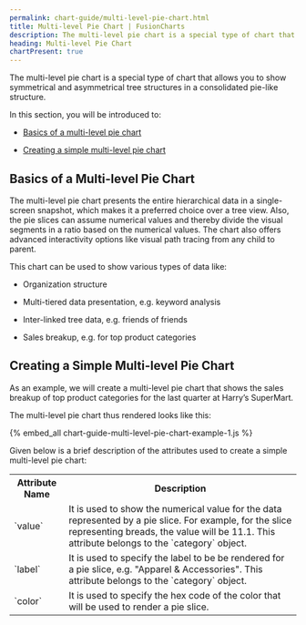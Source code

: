 ```yaml
---
permalink: chart-guide/multi-level-pie-chart.html
title: Multi-level Pie Chart | FusionCharts
description: The multi-level pie chart is a special type of chart that allows you to show symmetrical/asymmetrical tree structures in a consolidated pie-like structure
heading: Multi-level Pie Chart
chartPresent: true
---
```


The multi-level pie chart is a special type of chart that allows you to show symmetrical and asymmetrical tree structures in a consolidated pie-like structure.

In this section, you will be introduced to:

* <a href="/chart-guide/multi-level-pie-chart#basics-of-a-multi-level-pie-chart" class="smoth-scroll">Basics of a multi-level pie chart</a>

* <a href="/chart-guide/multi-level-pie-chart#creating-a-simple-multi-level-pie-chart" class="smoth-scroll">Creating a simple multi-level pie chart</a>

## Basics of a Multi-level Pie Chart

The multi-level pie chart presents the entire hierarchical data in a single-screen snapshot, which makes it a preferred choice over a tree view. Also, the pie slices can assume numerical values and thereby divide the visual segments in a ratio based on the numerical values. The chart also offers advanced interactivity options like visual path tracing from any child to parent.

This chart can be used to show various types of data like:

* Organization structure

* Multi-tiered data presentation, e.g. keyword analysis

* Inter-linked tree data, e.g. friends of friends

* Sales breakup, e.g. for top product categories

## Creating a Simple Multi-level Pie Chart

As an example, we will create a multi-level pie chart that shows the sales breakup of top product categories for the last quarter at Harry’s SuperMart.

The multi-level pie chart thus rendered looks like this:

{% embed_all chart-guide-multi-level-pie-chart-example-1.js %}

Given below is a brief description of the attributes used to create a simple multi-level pie chart:

<table>
  <tr>
    <th>Attribute Name</th>
    <th>Description</th>
  </tr>
  <tr>
    <td>`value`</td>
    <td>It is used to show the numerical value for the data represented by a pie slice. For example, for the slice representing breads, the value will be 11.1. This attribute belongs to the `category` object.</td>
  </tr>
  <tr>
    <td>`label`</td>
    <td>It is used to specify the label to be be rendered for a pie slice, e.g. "Apparel & Accessories". This attribute belongs to the `category` object.</td>
  </tr>
  <tr>
    <td>`color`</td>
    <td>It is used to specify the hex code of the color that will be used to render a pie slice.</td>
  </tr>
</table>
